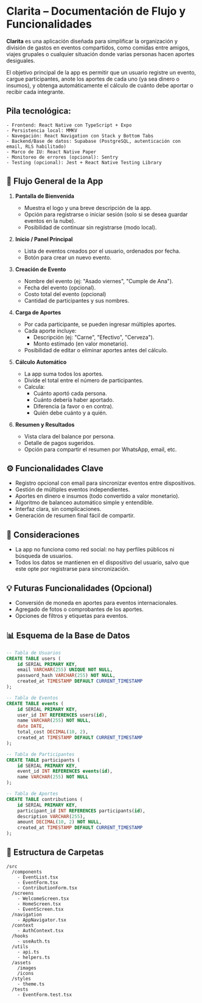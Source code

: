 # Clarita – Documentación de Flujo y Funcionalidades

**Clarita** es una aplicación diseñada para simplificar la organización y división de gastos en eventos compartidos, como comidas entre amigos, viajes grupales o cualquier situación donde varias personas hacen aportes desiguales.

El objetivo principal de la app es permitir que un usuario registre un evento, cargue participantes, anote los aportes de cada uno (ya sea dinero o insumos), y obtenga automáticamente el cálculo de cuánto debe aportar o recibir cada integrante.

##  Pila tecnológica:

    - Frontend: React Native con TypeScript + Expo
    - Persistencia local: MMKV
    - Navegación: React Navigation con Stack y Bottom Tabs
    - Backend/Base de datos: Supabase (PostgreSQL, autenticación con email, RLS habilitado)
    - Marco de IU: React Native Paper
    - Monitoreo de errores (opcional): Sentry
    - Testing (opcional): Jest + React Native Testing Library


## 🧭 Flujo General de la App

1. **Pantalla de Bienvenida**
   - Muestra el logo y una breve descripción de la app.
   - Opción para registrarse o iniciar sesión (solo si se desea guardar eventos en la nube).
   - Posibilidad de continuar sin registrarse (modo local).

2. **Inicio / Panel Principal**
   - Lista de eventos creados por el usuario, ordenados por fecha.
   - Botón para crear un nuevo evento.

3. **Creación de Evento**
   - Nombre del evento (ej: "Asado viernes", "Cumple de Ana").
   - Fecha del evento (opcional).
   - Costo total del evento (opcional)
   - Cantidad de participantes y sus nombres.

4. **Carga de Aportes**
   - Por cada participante, se pueden ingresar múltiples aportes.
   - Cada aporte incluye:
     - Descripción (ej: "Carne", "Efectivo", "Cerveza").
     - Monto estimado (en valor monetario).
   - Posibilidad de editar o eliminar aportes antes del cálculo.

5. **Cálculo Automático**
   - La app suma todos los aportes.
   - Divide el total entre el número de participantes.
   - Calcula:
     - Cuánto aportó cada persona.
     - Cuánto debería haber aportado.
     - Diferencia (a favor o en contra).
     - Quién debe cuánto y a quién.

6. **Resumen y Resultados**
   - Vista clara del balance por persona.
   - Detalle de pagos sugeridos.
   - Opción para compartir el resumen por WhatsApp, email, etc.

## ⚙️ Funcionalidades Clave

- Registro opcional con email para sincronizar eventos entre dispositivos.
- Gestión de múltiples eventos independientes.
- Aportes en dinero e insumos (todo convertido a valor monetario).
- Algoritmo de balanceo automático simple y entendible.
- Interfaz clara, sin complicaciones.
- Generación de resumen final fácil de compartir.

## 🔐 Consideraciones

- La app no funciona como red social: no hay perfiles públicos ni búsqueda de usuarios.
- Todos los datos se mantienen en el dispositivo del usuario, salvo que este opte por registrarse para sincronización.

## 💡 Futuras Funcionalidades (Opcional)

- Conversión de moneda en aportes para eventos internacionales.
- Agregado de fotos o comprobantes de los aportes.
- Opciones de filtros y etiquetas para eventos.

## 📊 Esquema de la Base de Datos

```sql
-- Tabla de Usuarios
CREATE TABLE users (
    id SERIAL PRIMARY KEY,
    email VARCHAR(255) UNIQUE NOT NULL,
    password_hash VARCHAR(255) NOT NULL,
    created_at TIMESTAMP DEFAULT CURRENT_TIMESTAMP
);

-- Tabla de Eventos
CREATE TABLE events (
    id SERIAL PRIMARY KEY,
    user_id INT REFERENCES users(id),
    name VARCHAR(255) NOT NULL,
    date DATE,
    total_cost DECIMAL(10, 2),
    created_at TIMESTAMP DEFAULT CURRENT_TIMESTAMP
);

-- Tabla de Participantes
CREATE TABLE participants (
    id SERIAL PRIMARY KEY,
    event_id INT REFERENCES events(id),
    name VARCHAR(255) NOT NULL
);

-- Tabla de Aportes
CREATE TABLE contributions (
    id SERIAL PRIMARY KEY,
    participant_id INT REFERENCES participants(id),
    description VARCHAR(255),
    amount DECIMAL(10, 2) NOT NULL,
    created_at TIMESTAMP DEFAULT CURRENT_TIMESTAMP
);
```

## 📂 Estructura de Carpetas

```
/src
  /components
    - EventList.tsx
    - EventForm.tsx
    - ContributionForm.tsx
  /screens
    - WelcomeScreen.tsx
    - HomeScreen.tsx
    - EventScreen.tsx
  /navigation
    - AppNavigator.tsx
  /context
    - AuthContext.tsx
  /hooks
    - useAuth.ts
  /utils
    - api.ts
    - helpers.ts
  /assets
    /images
    /icons
  /styles
    - theme.ts
  /tests
    - EventForm.test.tsx
```
